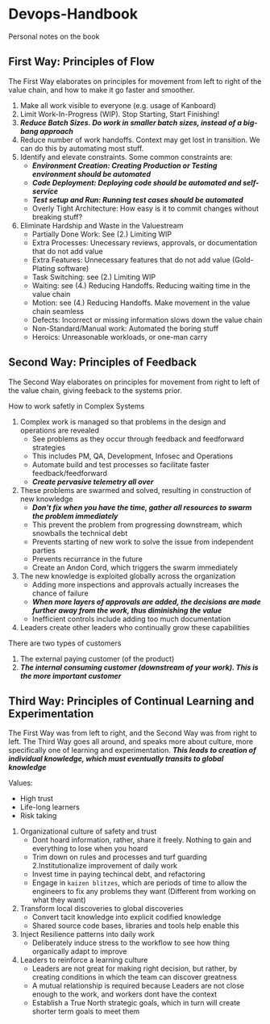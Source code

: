 # Devops-Handbook
Personal notes on the book

## First Way: Principles of Flow

The First Way elaborates on principles for movement from left to right of the value chain, and how to make it go faster and smoother.

1. Make all work visible to everyone (e.g. usage of Kanboard)
2. Limit Work-In-Progress (WIP). Stop Starting, Start Finishing!
3. ***Reduce Batch Sizes. Do work in smaller batch sizes, instead of a big-bang approach***
4. Reduce number of work handoffs. Context may get lost in transition. We can do this by automating most stuff.
5. Identify and elevate constraints. Some common constraints are:
    - ***Environment Creation: Creating Production or Testing environment should be automated***
    - ***Code Deployment: Deploying code should be automated and self-service***
    - ***Test setup and Run: Running test cases should be automated***
    - Overly Tight Architecture: How easy is it to commit changes without breaking stuff?
6. Eliminate Hardship and Waste in the Valuestream
    - Partially Done Work: See (2.) Limiting WIP
    - Extra Processes: Unecessary reviews, approvals, or documentation that do not add value
    - Extra Features: Unnecessary features that do not add value (Gold-Plating software)
    - Task Switching: see (2.) Limiting WIP
    - Waiting: see (4.) Reducing Handoffs. Reducing waiting time in the value chain
    - Motion: see (4.) Reducing Handoffs. Make movement in the value chain seamless
    - Defects: Incorrect or missing information slows down the value chain
    - Non-Standard/Manual work: Automated the boring stuff
    - Heroics: Unreasonable workloads, or one-man carry

## Second Way: Principles of Feedback

The Second Way elaborates on principles for movement from right to left of the value chain, giving feeback to the systems prior.

How to work safetly in Complex Systems
1. Complex work is managed so that problems in the design and operations are revealed
    - See problems as they occur through feedback and feedforward strategies
    - This includes PM, QA, Development, Infosec and Operations
    - Automate build and test processes so facilitate faster feedback/feedforward
    - ***Create pervasive telemetry all over***
3. These problems are swarmed and solved, resulting in construction of new knowledge
    - ***Don't fix when you have the time, gather all resources to swarm the problem immediately***
    - This prevent the problem from progressing downstream, which snowballs the technical debt
    - Prevents starting of new work to solve the issue from independent parties
    - Prevents recurrance in the future
    - Create an Andon Cord, which triggers the swarm immediately
5. The new knowledge is exploited globally across the organization
    - Adding more inspections and approvals actually increases the chance of failure
    - ***When more layers of approvals are added, the decisions are made further away from the work, thus diminishing the value***
    - Inefficient controls include adding too much documentation
7. Leaders create other leaders who continually grow these capabilities


There are two types of customers
1. The external paying customer (of the product)
2. ***The internal consuming customer (downstream of your work). This is the more important customer***

## Third Way: Principles of Continual Learning and Experimentation

The First Way was from left to right, and the Second Way was from right to left. The Third Way goes all around, and speaks more about culture, more specifically one of learning and experimentation. ***This leads to creation of individual knowledge, which must eventually transits to global knowledge***

Values:
- High trust
- Life-long learners
- Risk taking

1. Organizational culture of safety and trust 
    - Dont hoard information, rather, share it freely. Nothing to gain and everything to lose when you hoard
    - Trim down on rules and processes and turf guarding
2.Institutionalize improvement of daily work
    - Invest time in paying techincal debt, and refactoring
    - Engage in `kaizen blitzes`, which are periods of time to allow the engineers to fix any problems they want (Different from working on what they want)
3. Transform local discoveries to global discoveries
    - Convert tacit knowledge into explicit codified knowledge
    - Shared source code bases, libraries and tools help enable this
4. Inject Resilience patterns into daily work
    - Deliberately induce stress to the workflow to see how thing organically adapt to improve
5.  Leaders to reinforce a learning culture
    - Leaders are not great for making right decision, but rather, by creating conditions in which the team can discover greatness
    - A mutual relationship is required because Leaders are not close enough to the work, and workers dont have the context
    - Establish a True North strategic goals, which in turn will create shorter term goals to meet them


